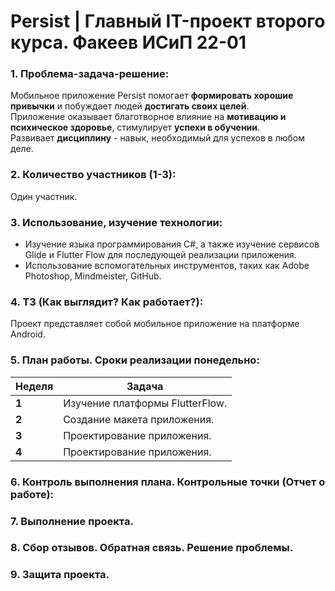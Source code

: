 
# Persist | Главный IT-проект второго курса. Факеев ИСиП 22-01

### 1. Проблема-задача-решение:

Мобильное приложение Persist помогает **формировать хорошие привычки** и побуждает людей **достигать своих целей**. 
</br> Приложение оказывает благотворное влияние на **мотивацию и психическое здоровье**, стимулирует **успехи в обучении**.
</br> Развивает **дисциплину** - навык, необходимый для успехов в любом деле.

### 2. Количество участников (1-3):

Один участник.

### 3. Использование, изучение технологии:

- Изучение языка программирования C#, а также изучение сервисов Glide и Flutter Flow для последующей реализации приложения. 
- Использование вспомогательных инструментов, таких как Adobe Photoshop, Mindmeister, GitHub.

### 4. ТЗ (Как выглядит? Как работает?):

Проект представляет собой мобильное приложение на платформе Android. 

### 5. План работы. Сроки реализации понедельно:

| Неделя  | Задача |
| ------------- | ------------- |
| **1** | Изучение платформы FlutterFlow. |
| **2**  | Создание макета приложения. |
|**3**| Проектирование приложения. |
|**4** | Проектирование приложения. |

### 6. Контроль выполнения плана. Контрольные точки (Отчет о работе):

### 7. Выполнение проекта.
### 8. Сбор отзывов. Обратная связь. Решение проблемы.
### 9. Защита проекта.


